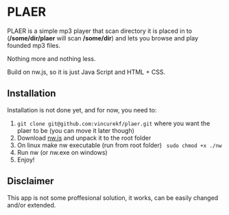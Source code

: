 # PLAER
PLAER is a simple mp3 player that scan directory it is placed in to (**/some/dir/plaer** will scan **/some/dir**) and lets you browse and play founded mp3 files.

Nothing more and nothing less.

Build on nw.js, so it is just Java Script and HTML + CSS.

## Installation
Installation is not done yet, and for now, you need to:
1. ```git clone git@github.com:vincurekf/plaer.git``` where you want the plaer to be (you can move it later though)
2. Download [nw.js](https://github.com/nwjs/nw.js#downloads) and unpack it to the root folder
3. On linux make nw executable (run from root folder) ``` sudo chmod +x ./nw```
4. Run nw (or nw.exe on windows)
5. Enjoy!

## Disclaimer
This app is not some proffesional solution, it works, can be easily changed and/or extended.
